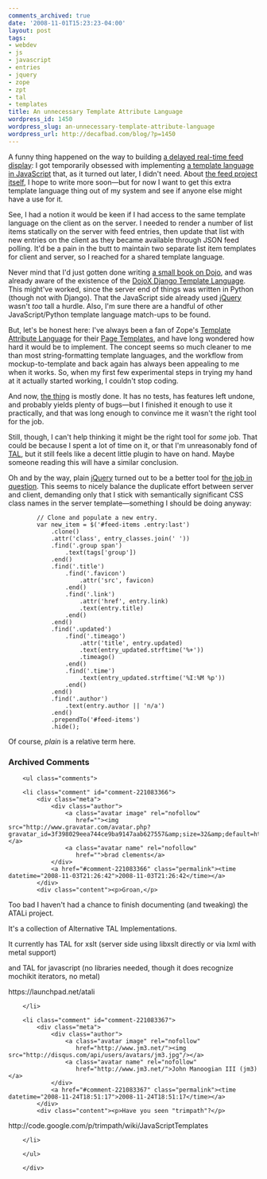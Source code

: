 ```yaml
---
comments_archived: true
date: '2008-11-01T15:23:23-04:00'
layout: post
tags:
- webdev
- js
- javascript
- entries
- jquery
- zope
- zpt
- tal
- templates
title: An unnecessary Template Attribute Language
wordpress_id: 1450
wordpress_slug: an-unnecessary-template-attribute-language
wordpress_url: http://decafbad.com/blog/?p=1450
---
```

A funny thing happened on the way to building [a delayed real-time feed display][lizardfeeder]:  I got temporarily obsessed with implementing [a template language in JavaScript][jqtal] that, as it turned out later, I didn't need.  About [the feed project itself][lizardfeeder], I hope to write more soon—but for now I want to get this extra template language thing out of my system and see if anyone else might have a use for it.

See, I had a notion it would be keen if I had access to the same template language on the client as on the server.  I needed to render a number of list items statically on the server with feed entries, then update that list with new entries on the client as they became available through JSON feed polling.  It'd be a pain in the butt to maintain two separate list item templates for client and server, so I reached for a shared template language.

Never mind that I'd just gotten done writing [a small book on Dojo][book], and was already aware of the existence of the [DojoX Django Template Language][djt].  This might've worked, since the server end of things was written in Python (though not with Django).  That the JavaScript side already used [jQuery][] wasn't *too* tall a hurdle.  Also, I'm sure there are a handful of other JavaScript/Python template language match-ups to be found.

But, let's be honest here:  I've always been a fan of Zope's [Template Attribute Language][tal] for their [Page Templates][pt], and have long wondered how hard it would be to implement.  The concept seems so much cleaner to me than most string-formatting template languages, and the workflow from mockup-to-template and back again has always been appealing to me when it works.  So, when my first few experimental steps in trying my hand at it actually started working, I couldn't stop coding.  

And now, [the thing][thing] is mostly done.  It has no tests, has features left undone, and probably yields plenty of bugs—but I finished it enough to use it practically, and that was long enough to convince me it wasn't the right tool for the job.  

Still, though, I can't help thinking it might be the right tool for *some* job.  That could be because I spent a lot of time on it, or that I'm unreasonably fond of [TAL][tal], but it still feels like a decent little plugin to have on hand.  Maybe someone reading this will have a similar conclusion.

Oh and by the way, plain [jQuery][] turned out to be a better tool for [the job in question][lizardfeeder].  This seems to nicely balance the duplicate effort between server and client, demanding only that I stick with semantically significant CSS class names in the server template—something I should be doing anyway:

            // Clone and populate a new entry.
            var new_item = $('#feed-items .entry:last')
                .clone()
                .attr('class', entry_classes.join(' ')) 
                .find('.group span')
                    .text(tags['group'])
                .end()
                .find('.title')
                    .find('.favicon')
                        .attr('src', favicon)
                    .end()
                    .find('.link')
                        .attr('href', entry.link)
                        .text(entry.title)
                    .end()
                .end()
                .find('.updated')
                    .find('.timeago')
                        .attr('title', entry.updated)
                        .text(entry_updated.strftime('%+'))
                        .timeago()
                    .end()
                    .find('.time')
                        .text(entry_updated.strftime('%I:%M %p'))
                    .end()
                .end()
                .find('.author')
                    .text(entry.author || 'n/a')
                .end()
                .prependTo('#feed-items')
                .hide();

Of course, *plain* is a relative term here.

[jquery]: http://jquery.com/
[tal]: http://wiki.zope.org/ZPT/TALSpecification14
[pt]: http://wiki.zope.org/ZPT/FrontPage
[book]: http://www.amazon.com/gp/product/0470452021?ie=UTF8&tag=0xdecafbad01-20&linkCode=as2&camp=1789&c%0D%0Areative=9325&creativeASIN=0470452021
[djt]: http://svn.dojotoolkit.org/src/dojox/trunk/dtl/README
[jqtal]: http://github.com/lmorchard/jquery-tal-template/tree/master
[lizardfeeder]: http://svn.mozilla.org/projects/lizardfeeder/trunk/
[thing]: http://github.com/lmorchard/jquery-tal-template/tree/master/jquery.taltemplate.js

<div id="comments" class="comments archived-comments">
            <h3>Archived Comments</h3>
            
        <ul class="comments">
            
        <li class="comment" id="comment-221083366">
            <div class="meta">
                <div class="author">
                    <a class="avatar image" rel="nofollow" 
                       href=""><img src="http://www.gravatar.com/avatar.php?gravatar_id=3f398029eea744ce9ba9147aab627557&amp;size=32&amp;default=http://mediacdn.disqus.com/1320279820/images/noavatar32.png"/></a>
                    <a class="avatar name" rel="nofollow" 
                       href="">brad clements</a>
                </div>
                <a href="#comment-221083366" class="permalink"><time datetime="2008-11-03T21:26:42">2008-11-03T21:26:42</time></a>
            </div>
            <div class="content"><p>Groan,</p>

<p>Too bad I haven't had a chance to finish documenting (and tweaking) the ATALi project.</p>

<p>It's a collection of Alternative TAL Implementations.</p>

<p>It currently has TAL for xslt (server side using libxslt directly or via lxml with metal support)</p>

<p>and TAL for javascript (no libraries needed, though it does recognize mochikit iterators, no metal)</p>

<p>https://launchpad.net/atali</p></div>
            
        </li>
    
        <li class="comment" id="comment-221083367">
            <div class="meta">
                <div class="author">
                    <a class="avatar image" rel="nofollow" 
                       href="http://www.jm3.net/"><img src="http://disqus.com/api/users/avatars/jm3.jpg"/></a>
                    <a class="avatar name" rel="nofollow" 
                       href="http://www.jm3.net/">John Manoogian III (jm3)</a>
                </div>
                <a href="#comment-221083367" class="permalink"><time datetime="2008-11-24T18:51:17">2008-11-24T18:51:17</time></a>
            </div>
            <div class="content"><p>Have you seen "trimpath"?</p>

<p>http://code.google.com/p/trimpath/wiki/JavaScriptTemplates</p></div>
            
        </li>
    
        </ul>
    
        </div>
    